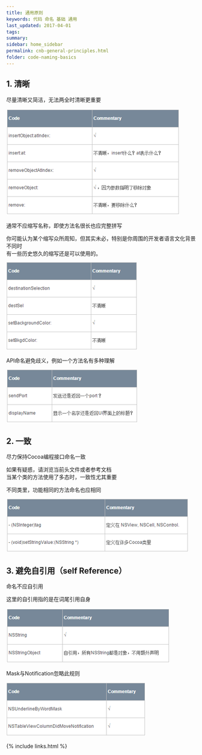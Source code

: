 ```yaml
---
title: 通用原则
keywords: 代码 命名 基础 通用
last_updated: 2017-04-01
tags:
summary:
sidebar: home_sidebar
permalink: cnb-general-principles.html
folder: code-naming-basics
---
```



## 1. 清晰

尽量清晰又简洁，无法两全时清晰更重要


![](assets/1441509819955470.png)

通常不应缩写名称，即使方法名很长也应完整拼写

你可能认为某个缩写众所周知，但其实未必，特别是你周围的开发者语言文化背景不同时  
有一些历史悠久的缩写还是可以使用的。

![](assets/1441509896749042.png)

API命名避免歧义，例如一个方法名有多种理解

![](assets/1441509905881130.png)

## 2. 一致

尽力保持Cocoa编程接口命名一致

如果有疑惑，请浏览当前头文件或者参考文档  
当某个类的方法使用了多态时，一致性尤其重要

不同类里，功能相同的方法命名也应相同

![](assets/1441509959926816.png)

## 3. 避免自引用（self Reference）

命名不应自引用

这里的自引用指的是在词尾引用自身

![](assets/1441509975783777.png)

Mask与Notification忽略此规则

![](assets/1441509984966357.png)



{% include links.html %}
